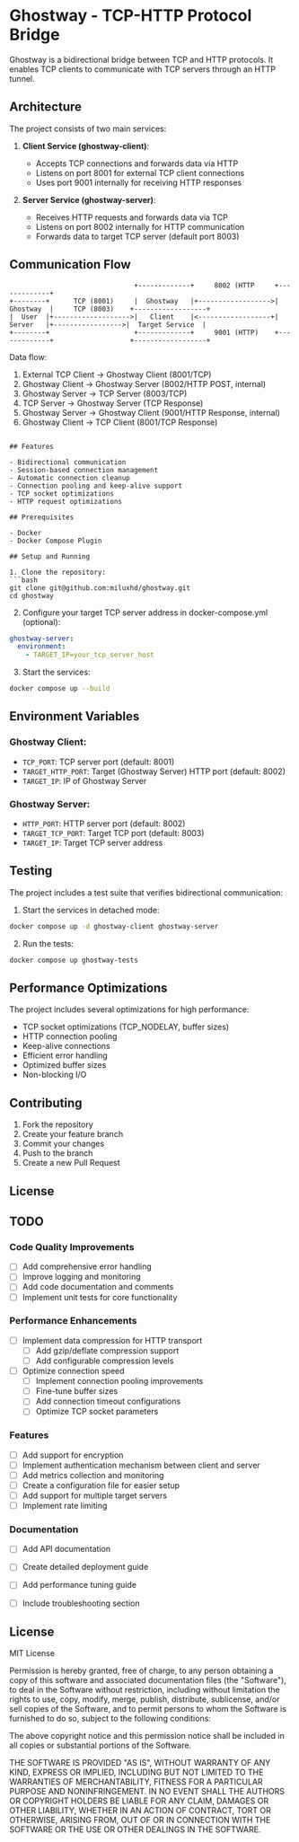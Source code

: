 # Ghostway - TCP-HTTP Protocol Bridge

Ghostway is a bidirectional bridge between TCP and HTTP protocols. 
It enables TCP clients to communicate with TCP servers through an HTTP tunnel.

## Architecture

The project consists of two main services:

1. **Client Service (ghostway-client)**: 
   - Accepts TCP connections and forwards data via HTTP
   - Listens on port 8001 for external TCP client connections
   - Uses port 9001 internally for receiving HTTP responses

2. **Server Service (ghostway-server)**:
   - Receives HTTP requests and forwards data via TCP
   - Listens on port 8002 internally for HTTP communication
   - Forwards data to target TCP server (default port 8003)

## Communication Flow
```
                               +-------------+     8002 (HTTP     +-------------+
+--------+      TCP (8001)     |  Ghostway   |+------------------>|   Ghostway  |     TCP (8003)    +------------------+
|  User  |+------------------->|   Client    |<------------------+|    Server   |+----------------->|  Target Service  |
+--------+                     +-------------+     9001 (HTTP)    +-------------+                   +------------------+

```

Data flow:
1. External TCP Client -> Ghostway Client (8001/TCP)
2. Ghostway Client -> Ghostway Server (8002/HTTP POST, internal)
3. Ghostway Server -> TCP Server (8003/TCP)
4. TCP Server -> Ghostway Server (TCP Response)
5. Ghostway Server -> Ghostway Client (9001/HTTP Response, internal)
6. Ghostway Client -> TCP Client (8001/TCP Response)
```

## Features

- Bidirectional communication
- Session-based connection management
- Automatic connection cleanup
- Connection pooling and keep-alive support
- TCP socket optimizations
- HTTP request optimizations

## Prerequisites

- Docker
- Docker Compose Plugin

## Setup and Running

1. Clone the repository:
```bash
git clone git@github.com:miluxhd/ghostway.git
cd ghostway
```

2. Configure your target TCP server address in docker-compose.yml (optional):
```yaml
ghostway-server:
  environment:
    - TARGET_IP=your_tcp_server_host
```

3. Start the services:
```bash
docker compose up --build
```

## Environment Variables

### Ghostway Client:
- `TCP_PORT`: TCP server port (default: 8001)
- `TARGET_HTTP_PORT`: Target (Ghostway Server) HTTP port (default: 8002)
- `TARGET_IP`: IP of Ghostway Server

### Ghostway Server:
- `HTTP_PORT`: HTTP server port (default: 8002)
- `TARGET_TCP_PORT`: Target TCP port (default: 8003)
- `TARGET_IP`: Target TCP server address

## Testing

The project includes a test suite that verifies bidirectional communication:

1. Start the services in detached mode:
```bash
docker compose up -d ghostway-client ghostway-server
```

2. Run the tests:
```bash
docker compose up ghostway-tests
```

## Performance Optimizations

The project includes several optimizations for high performance:

- TCP socket optimizations (TCP_NODELAY, buffer sizes)
- HTTP connection pooling
- Keep-alive connections
- Efficient error handling
- Optimized buffer sizes
- Non-blocking I/O

## Contributing

1. Fork the repository
2. Create your feature branch
3. Commit your changes
4. Push to the branch
5. Create a new Pull Request

## License

## TODO

### Code Quality Improvements
- [ ] Add comprehensive error handling
- [ ] Improve logging and monitoring
- [ ] Add code documentation and comments
- [ ] Implement unit tests for core functionality

### Performance Enhancements
- [ ] Implement data compression for HTTP transport
    - [ ] Add gzip/deflate compression support
    - [ ] Add configurable compression levels
- [ ] Optimize connection speed
    - [ ] Implement connection pooling improvements
    - [ ] Fine-tune buffer sizes
    - [ ] Add connection timeout configurations
    - [ ] Optimize TCP socket parameters

### Features
- [ ] Add support for encryption
- [ ] Implement authentication mechanism between client and server
- [ ] Add metrics collection and monitoring
- [ ] Create a configuration file for easier setup
- [ ] Add support for multiple target servers
- [ ] Implement rate limiting

### Documentation
- [ ] Add API documentation
- [ ] Create detailed deployment guide
- [ ] Add performance tuning guide
- [ ] Include troubleshooting section



## License

MIT License

Permission is hereby granted, free of charge, to any person obtaining a copy
of this software and associated documentation files (the "Software"), to deal
in the Software without restriction, including without limitation the rights
to use, copy, modify, merge, publish, distribute, sublicense, and/or sell
copies of the Software, and to permit persons to whom the Software is
furnished to do so, subject to the following conditions:

The above copyright notice and this permission notice shall be included in all
copies or substantial portions of the Software.

THE SOFTWARE IS PROVIDED "AS IS", WITHOUT WARRANTY OF ANY KIND, EXPRESS OR
IMPLIED, INCLUDING BUT NOT LIMITED TO THE WARRANTIES OF MERCHANTABILITY,
FITNESS FOR A PARTICULAR PURPOSE AND NONINFRINGEMENT. IN NO EVENT SHALL THE
AUTHORS OR COPYRIGHT HOLDERS BE LIABLE FOR ANY CLAIM, DAMAGES OR OTHER
LIABILITY, WHETHER IN AN ACTION OF CONTRACT, TORT OR OTHERWISE, ARISING FROM,
OUT OF OR IN CONNECTION WITH THE SOFTWARE OR THE USE OR OTHER DEALINGS IN THE
SOFTWARE.
 
